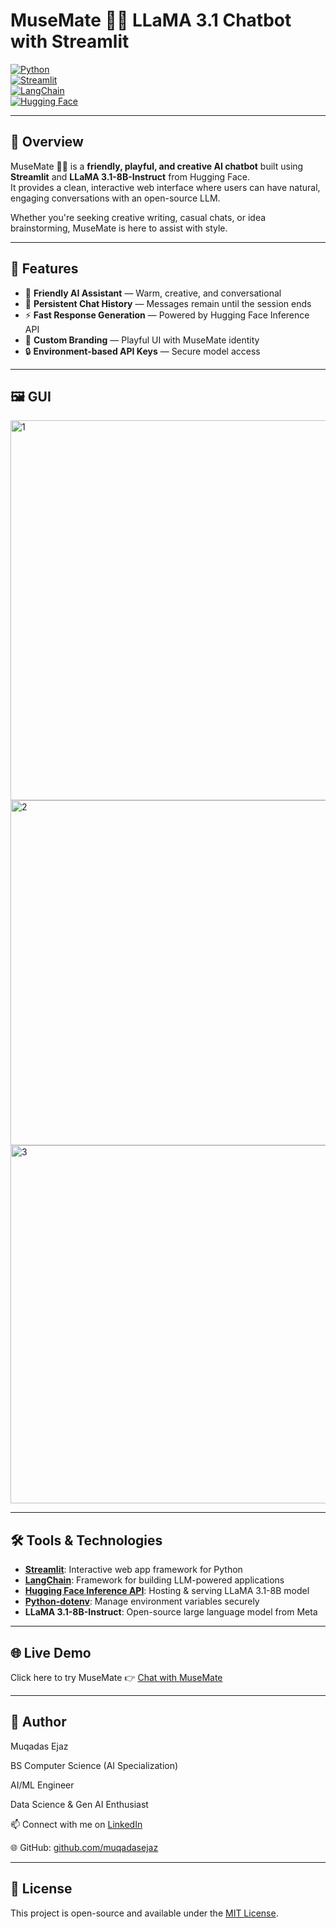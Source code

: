 
# MuseMate 🎨🤖 LLaMA 3.1 Chatbot with Streamlit  

[![Python](https://img.shields.io/badge/Python-3.10+-blue?logo=python&logoColor=white)](https://www.python.org/)  
[![Streamlit](https://img.shields.io/badge/Streamlit-1.37+-FF4B4B?logo=streamlit&logoColor=white)](https://streamlit.io/)  
[![LangChain](https://img.shields.io/badge/LangChain-0.2+-teal?logo=chainlink&logoColor=white)](https://www.langchain.com/)  
[![Hugging Face](https://img.shields.io/badge/HuggingFace-LLaMA_3.1-yellow?logo=huggingface&logoColor=white)](https://huggingface.co/meta-llama)  
  

-----------------------------------------------------------------------------------------------------------------------------------------------------------------------------------------

## 📌 Overview  
MuseMate 🎨🤖 is a **friendly, playful, and creative AI chatbot** built using **Streamlit** and **LLaMA 3.1-8B-Instruct** from Hugging Face.  
It provides a clean, interactive web interface where users can have natural, engaging conversations with an open-source LLM.  

Whether you're seeking creative writing, casual chats, or idea brainstorming, MuseMate is here to assist with style.  

------------------------------------------------------------------------------------------------------------------------------------------------------------------------------------------

## 📜 Features  
- 🤖 **Friendly AI Assistant** — Warm, creative, and conversational  
- 💬 **Persistent Chat History** — Messages remain until the session ends  
- ⚡ **Fast Response Generation** — Powered by Hugging Face Inference API  
- 🎨 **Custom Branding** — Playful UI with MuseMate identity  
- 🔒 **Environment-based API Keys** — Secure model access  

-------------------------------------------------------------------------------------------------------------------------------------------------------------------------------------------

## 🖼️ GUI
<img width="1335" height="608" alt="1" src="https://github.com/user-attachments/assets/fab95c7f-23ed-4383-bef7-f466ae6c1843" />

<img width="1231" height="552" alt="2" src="https://github.com/user-attachments/assets/e54ecc89-91c6-498a-8fd6-f331ae164424" />

<img width="1114" height="573" alt="3" src="https://github.com/user-attachments/assets/04c08b7e-07e5-4ae1-a433-ba72a6e5bf67" />

-------------------------------------------------------------------------------------------------------------------------------------------------------------------------------------------

## 🛠️ Tools & Technologies  
- **[Streamlit](https://streamlit.io/)**: Interactive web app framework for Python  
- **[LangChain](https://www.langchain.com/)**: Framework for building LLM-powered applications  
- **[Hugging Face Inference API](https://huggingface.co/inference-api)**: Hosting & serving LLaMA 3.1-8B model  
- **[Python-dotenv](https://pypi.org/project/python-dotenv/)**: Manage environment variables securely  
- **LLaMA 3.1-8B-Instruct**: Open-source large language model from Meta  

---------------------------------------------------------------------------------------------------------------------------------------------------------------------------------------

## 🌐 Live Demo

Click here to try MuseMate 👉 [Chat with MuseMate]()

-----------------------------------------------------------------------------------------------------------------------------------------------------------------------------------------

## 👤 Author

Muqadas Ejaz

BS Computer Science (AI Specialization)

AI/ML Engineer

Data Science & Gen AI Enthusiast

📫 Connect with me on [LinkedIn](https://www.linkedin.com/in/muqadasejaz/)  

🌐 GitHub: [github.com/muqadasejaz](https://github.com/muqadasejaz)

------------------------------------------------------------------------------------------------------------------------------------------------------------------------------------------

## 📎 License

This project is open-source and available under the [MIT License](LICENSE).

